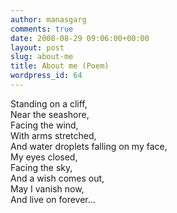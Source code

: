 ```yaml
---
author: manasgarg
comments: true
date: 2008-08-29 09:06:00+00:00
layout: post
slug: about-me
title: About me (Poem)
wordpress_id: 64
---
```


Standing on a cliff,  
 Near the seashore,  
 Facing the wind,  
 With arms stretched,  
 And water droplets falling on my face,  
 My eyes closed,  
 Facing the sky,  
 And a wish comes out,  
 May I vanish now,  
 And live on forever...
